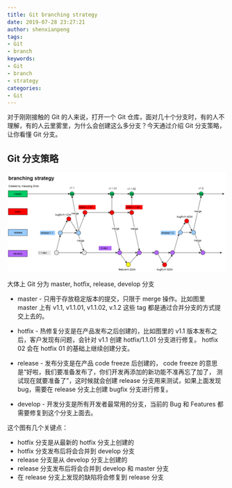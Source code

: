 ```yaml
---
title: Git branching strategy
date: 2019-07-28 23:27:21
author: shenxianpeng
tags: 
- Git
- branch
keywords:
- Git
- branch
- strategy
categories: 
- Git
---
```


对于刚刚接触的 Git 的人来说，打开一个 Git 仓库，面对几十个分支时，有的人不理解，有的人云里雾里，为什么会创建这么多分支？今天通过介绍 Git 分支策略，让你看懂 Git 分支。

## Git 分支策略

![大型项目的 Git 分支策略图](git-branching-strategy/diagram.png)

大体上 Git 分为 master, hotfix, release, develop 分支

* master - 只用于存放稳定版本的提交，只限于 merge 操作。比如图里 master 上有 v1.1, v1.1.01, v1.1.02, v.1.2 这些 tag 都是通过合并分支的方式提交上去的。

* hotfix - 热修复分支是在产品发布之后创建的，比如图里的 v1.1 版本发布之后，客户发现有问题，会针对 v1.1 创建 hotfix/1.1.01 分支进行修复。
hotfix 02 会在 hotfix 01 的基础上继续创建分支。

* release - 发布分支是在产品 code freeze 后创建的， code freeze 的意思是“好啦，我们要准备发布了，你们开发再添加的新功能不准再忘了加了，
测试现在就要准备了”，这时候就会创建 release 分支用来测试，如果上面发现 bug，需要在 release 分支上创建 bugfix 分支进行修复。

* develop - 开发分支是所有开发者最常用的分支，当前的 Bug 和 Features 都需要修复到这个分支上面去。

这个图有几个关键点：

* hotfix 分支是从最新的 hotfix 分支上创建的
* hotfix 分支发布后将会合并到 develop 分支
* release 分支是从 develop 分支上创建的
* release 分支发布后将会合并到 develop 和 master 分支
* 在 release 分支上发现的缺陷将会修复到 release 分支
